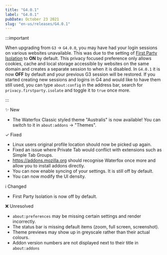 ```yaml
---
title: "G4.0.1"
label: "G4.0.1"
pubDate: October 23 2021
slug: "en-us/releases/G4.0.1"
---
```


:::important

When upgrading from `G3` → `G4.0.0`, you may have had your login sessions on various websites unavailable. This was due to the setting of [First Party Isolation](https://www.ghacks.net/2017/11/22/how-to-enable-first-party-isolation-in-firefox/) to **ON** by default. This privacy focused preference only allows cookies, cache and local storage accessible by websites on the same domain and creates a separate session to when it is disabled. In `G4.0.1` it is now **OFF** by default and your previous G3 session will be restored. If you started creating new sessions and logins in G4 and would like to have them still used, you can type `about:config` in the address bar, search for `privacy.firstparty.isolate` and toggle it to `true` once more.

:::

✨ New

* The Waterfox Classic styled theme "Australis" is now available! You can switch to it in `about:addons` → "Themes".

✓ Fixed

* Linux users original profile location should now be picked up again.
* Fixed an issue where Private Tab would conflict with extensions such as Simple Tab Groups.
* https://addons.mozilla.org should recognise Waterfox once more and allow you to install addons directly.
* You can now enable syncing of your settings. It is still off by default.
* You can now modify the UI density.

ℹ️ Changed

* First Party Isolation is now off by default.

❌ Unresolved

* `about:preferences` may be missing certain settings and render incorrectly.
* The status bar is missing default items (zoom, full screen, screenshot).
* Theme previews may show up in greyscale rather than their actual colours.
* Addon version numbers are not displayed next to their title in `about:addons`

